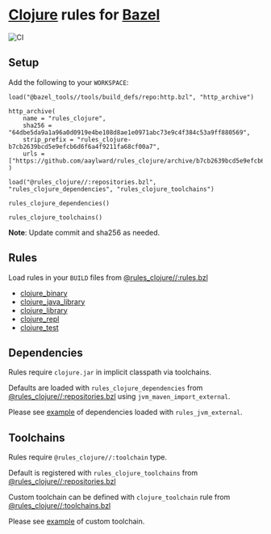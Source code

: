 # [Clojure](https://clojure.org) rules for [Bazel](https://bazel.build)

![CI](https://github.com/simuons/rules_clojure/workflows/CI/badge.svg)

## Setup

Add the following to your `WORKSPACE`:

```skylark
load("@bazel_tools//tools/build_defs/repo:http.bzl", "http_archive")

http_archive(
    name = "rules_clojure",
    sha256 = "64dbe5da9a1a96a0d0919e4be108d8ae1e0971abc73e9c4f384c53a9ff880569",
    strip_prefix = "rules_clojure-b7cb2639bcd5e9efcb6d6f6a4f9211fa68cf00a7",
    urls = ["https://github.com/aaylward/rules_clojure/archive/b7cb2639bcd5e9efcb6d6f6a4f9211fa68cf00a7.tar.gz"],
)

load("@rules_clojure//:repositories.bzl", "rules_clojure_dependencies", "rules_clojure_toolchains")

rules_clojure_dependencies()

rules_clojure_toolchains()
```

**Note**: Update commit and sha256 as needed.

## Rules

Load rules in your `BUILD` files from [@rules_clojure//:rules.bzl](rules.bzl)

- [clojure_binary](docs/rules.md#clojure_binary)
- [clojure_java_library](docs/rules.md#clojure_java_library)
- [clojure_library](docs/rules.md#clojure_library)
- [clojure_repl](docs/rules.md#clojure_repl)
- [clojure_test](docs/rules.md#clojure_test)

## Dependencies

Rules require `clojure.jar` in implicit classpath via toolchains.

Defaults are loaded with `rules_clojure_dependencies` from [@rules_clojure//:repositories.bzl](repositories.bzl) using `jvm_maven_import_external`.

Please see [example](examples/setup/custom) of dependencies loaded with `rules_jvm_external`.

## Toolchains

Rules require `@rules_clojure//:toolchain` type.

Default is registered with `rules_clojure_toolchains` from [@rules_clojure//:repositories.bzl](repositories.bzl)

Custom toolchain can be defined with `clojure_toolchain` rule from [@rules_clojure//:toolchains.bzl](toolchains.bzl)

Please see [example](examples/setup/custom) of custom toolchain.
